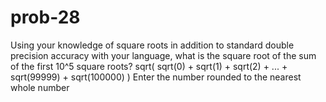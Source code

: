 prob-28
=======

Using your knowledge of square roots in addition to standard double precision accuracy with your language, what is the square root of the sum of the first 10^5 square roots?  sqrt( sqrt(0) + sqrt(1) + sqrt(2) + ... + sqrt(99999) + sqrt(100000) ) Enter the number rounded to the nearest whole number
